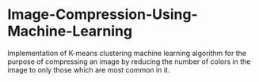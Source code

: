 # Image-Compression-Using-Machine-Learning

Implementation of K-means clustering machine learning algorithm for the purpose of compressing an image by reducing the number of colors in the image to only those which are most common in it.
